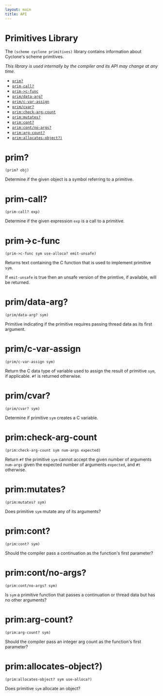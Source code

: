 ```yaml
---
layout: main
title: API
---
```


# Primitives Library

The `(scheme cyclone primitives)` library contains information about Cyclone's scheme primitives.

*This library is used internally by the compiler and its API may change at any time.*

- [`prim?`](#prim)
- [`prim-call?`](#prim-call)
- [`prim->c-func`](#prim-c-func)
- [`prim/data-arg?`](#prata-arg)
- [`prim/c-var-assign`](#primc-var-assign)
- [`prim/cvar?`](#primcvar)
- [`prim:check-arg-count`](#primcheck-arg-count)
- [`prim:mutates?`](#primmutates)
- [`prim:cont?`](#primcont)
- [`prim:cont/no-args?`](#primcontno-args)
- [`prim:arg-count?`](#primarg-count)
- [`prim:allocates-object?)`](#primallocates-object)

# prim?

    (prim? obj)

Determine if the given object is a symbol referring to a primitive.

# prim-call?

    (prim-call? exp)

Determine if the given expression `exp` is a call to a primitive.

# prim->c-func

    (prim->c-func sym use-alloca? emit-unsafe)

Returns text containing the C function that is used to implement primitive `sym`.

If `emit-unsafe` is true then an unsafe version of the primtive, if available, will be returned.
 
# prim/data-arg?

    (prim/data-arg? sym)

Primitive indicating if the primitive requires passing thread data as its first argument.

# prim/c-var-assign

    (prim/c-var-assign sym)

Return the C data type of variable used to assign the result of primitive `sym`, if applicable. `#f` is returned otherwise.

# prim/cvar?

    (prim/cvar? sym)

Determine if primitive `sym` creates a C variable.

# prim:check-arg-count

    (prim:check-arg-count sym num-args expected)

Return `#f` the primitive `sym` cannot accept the given number of arguments `num-args` given the expected number of arguments `expected`, and `#t` otherwise.

# prim:mutates?

    (prim:mutates? sym)

Does primitive `sym` mutate any of its arguments?

# prim:cont?

    (prim:cont? sym)

Should the compiler pass a continuation as the function's first parameter?

# prim:cont/no-args?

    (prim:cont/no-args? sym)

Is `sym` a primitive function that passes a continuation or thread data but has no other arguments?

# prim:arg-count?

    (prim:arg-count? sym)

Should the compiler pass an integer arg count as the function's first parameter?

# prim:allocates-object?)

    (prim:allocates-object? sym use-alloca?)

Does primitive `sym` allocate an object?

